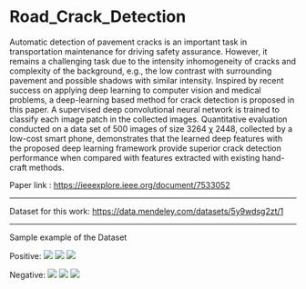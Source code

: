 # Road_Crack_Detection

Automatic detection of pavement cracks is an important task in transportation maintenance for driving safety assurance. However, it remains a challenging task due to the intensity inhomogeneity of cracks and complexity of the background, e.g., the low contrast with surrounding pavement and possible shadows with similar intensity. Inspired by recent success on applying deep learning to computer vision and medical problems, a deep-learning based method for crack detection is proposed in this paper. A supervised deep convolutional neural network is trained to classify each image patch in the collected images. Quantitative evaluation conducted on a data set of 500 images of size 3264 χ 2448, collected by a low-cost smart phone, demonstrates that the learned deep features with the proposed deep learning framework provide superior crack detection performance when compared with features extracted with existing hand-craft methods.

Paper link : https://ieeexplore.ieee.org/document/7533052

---

Dataset for this work: https://data.mendeley.com/datasets/5y9wdsg2zt/1

---

Sample example of the Dataset

Positive:
<img src="https://github.com/Shakib-IO/Road_Crack_Detection/blob/main/Dataset/Positive/00460.jpg">
<img src="https://github.com/Shakib-IO/Road_Crack_Detection/blob/main/Dataset/Positive/00461.jpg">
<img src="https://github.com/Shakib-IO/Road_Crack_Detection/blob/main/Dataset/Positive/00462.jpg">

Negative:
<img src="https://github.com/Shakib-IO/Road_Crack_Detection/blob/main/Dataset/Negative/01684.jpg">
<img src="https://github.com/Shakib-IO/Road_Crack_Detection/blob/main/Dataset/Negative/01685.jpg">
<img src="https://github.com/Shakib-IO/Road_Crack_Detection/blob/main/Dataset/Negative/01686.jpg">
